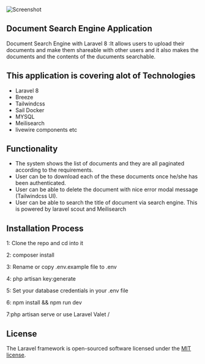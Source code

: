 ![Screenshot ](https://user-images.githubusercontent.com/9254656/118858028-98ba8100-b8d0-11eb-853b-e2ab60b94313.png)

## Document Search Engine Application 
Document Search Engine with Laravel 8 :It allows users to upload their documents and make them  shareable with other users and it also makes the documents and the contents of the ducuments searchable. 

## This application is covering alot of Technologies 
    
- Laravel 8
- Breeze 
- Tailwindcss
- Sail Docker
- MYSQL
- Meilisearch 
- livewire components etc

 ## Functionality 
- The system shows the list of documents  and they are all paginated according to the requirements.
- User can be  to download each of the these documents once he/she has been authenticated.
- User can be able to delete the document with nice error modal message (Tailwindcss UI).
- User can be able to search the  title of document via search engine. This is powered by laravel scout and Meilisearch

 ## Installation Process
 
 1: Clone the repo and cd into it
 
 2: composer install 
 
 3: Rename or copy .env.example file to .env
 
 4: php artisan key:generate
 
 5: Set your database credentials in your .env file
 
 6: npm install && npm run dev
 
 7:php artisan serve or use Laravel Valet /
 

## License

The Laravel framework is open-sourced software licensed under the [MIT license](https://opensource.org/licenses/MIT).

